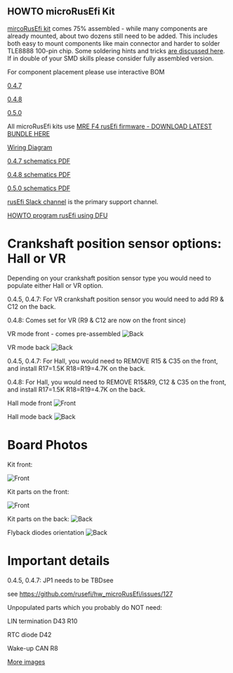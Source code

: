 ## HOWTO microRusEfi Kit


[mircoRusEfi kit](https://www.ebay.com/itm/333517397424) comes 75% assembled - while many components are already mounted, about two dozens
still need to be added. This includes both easy to mount components like main connector and harder to solder
TLE8888 100-pin chip. Some soldering hints and tricks [are discussed here](https://rusefi.com/forum/viewtopic.php?t=425).
If in double of your SMD skills please consider fully assembled version. 


For component placement please use interactive BOM

[0.4.7](https://rusefi.com/docs/ibom/microRusEfi_R0.4.7.html)

[0.4.8](https://rusefi.com/docs/ibom/microRusEfi_R0.4.8.html)

[0.5.0](https://rusefi.com/docs/ibom/micro_rusEFI_0.5.0.html)


All microRusEfi kits use [MRE F4 rusEfi firmware - DOWNLOAD LATEST BUNDLE HERE](https://rusefi.com/build_server/rusefi_bundle_mre-f4.zip)




[Wiring Diagram](Hardware_microRusEfi_wiring)

[0.4.7 schematics PDF](https://github.com/rusefi/hw_microRusEfi/blob/master/microRusEfi_Schematic_0_4_7.pdf)

[0.4.8 schematics PDF](https://github.com/rusefi/hw_microRusEfi/blob/master/microRusEfi_Schematic_0_4_8.pdf)

[0.5.0 schematics PDF](https://github.com/rusefi/hw_microRusEfi/blob/master/micro_rusEFI_Schematic_0_5_0.pdf)


[rusEfi Slack channel](https://rusefi.com/forum/viewtopic.php?f=13&t=1198) is the primary support channel.

[HOWTO program rusEfi using DFU](HOWTO_DFU)

# Crankshaft position sensor options: Hall or VR

Depending on your crankshaft position sensor type you would need to populate either Hall or VR option.

0.4.5, 0.4.7: For VR crankshaft position sensor you would need to add R9 & C12 on the back.

0.4.8: Comes set for VR (R9 & C12 are now on the front since)

VR mode front - comes pre-assembled
![Back](Hardware/microrusefi/Hardware_microRusEfi_0.4.7_vr_front.png)

VR mode back
![Back](Hardware/microrusefi/Hardware_microRusEfi_0.4.7_vr_back.jpg)


0.4.5, 0.4.7: For Hall, you would need to REMOVE R15 & C35 on the front, and install R17=1.5K R18=R19=4.7K on the back.

0.4.8: For Hall, you would need to REMOVE R15&R9, C12 & C35 on the front, and install R17=1.5K R18=R19=4.7K on the back.

Hall mode front
![Front](Hardware/microrusefi/Hardware_microRusEfi_0.4.7_hall_front.jpg)

Hall mode back
![Back](Hardware/microrusefi/Hardware_microRusEfi_0.4.7_hall_back.png)



# Board Photos

Kit front:

![Front](Hardware/microrusefi/Hardware_microRusEfi_0.4.7_pre_assembled_front.jpg)

Kit parts on the front:

![Front](Hardware/microrusefi/Hardware_microRusEfi_0.4.7_kit_front.jpg)

Kit parts on the back:
![Back](Hardware/microrusefi/Hardware_microRusEfi_0.4.7_kit_assembled_back.jpg)

Flyback diodes orientation
![Back](Hardware/microrusefi/Hardware_microRusEfi_0.4.7_kit_diodes_orientation.jpg)


# Important details
0.4.5, 0.4.7: 
JP1 needs to be TBDsee

see https://github.com/rusefi/hw_microRusEfi/issues/127

Unpopulated parts which you probably do NOT need:

LIN termination D43 R10

RTC diode D42

Wake-up CAN R8

[More images](https://github.com/rusefi/hw_microRusEfi/blob/master/gerbers)